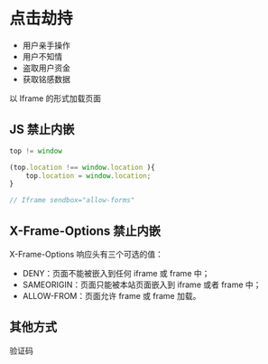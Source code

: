 # 点击劫持

- 用户亲手操作
- 用户不知情
- 盗取用户资金
- 获取铭感数据

以 Iframe 的形式加载页面

## JS 禁止内嵌

```js
top != window

(top.location !== window.location ){
    top.location = window.location;
}

// Iframe sendbox="allow-forms"
```

## X-Frame-Options 禁止内嵌

X-Frame-Options 响应头有三个可选的值：

- DENY：页面不能被嵌入到任何 iframe 或 frame 中；
- SAMEORIGIN：页面只能被本站页面嵌入到 iframe 或者 frame 中；
- ALLOW-FROM：页面允许 frame 或 frame 加载。

## 其他方式

验证码
